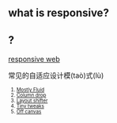 ## what is responsive?
<section>
    <h2>?</h2>
    <a class="fragment" href="https://getbootstrap.com/docs/4.1/examples/pricing/" target="_blank">
        responsive web
    </a>
</section>
<section>
    <p>常见的自适应设计模(taò)式(lù)</p>
    <ol style="font-size:70%">
        <li class="fragment">
            <a href="https://googlesamples.github.io/web-fundamentals/fundamentals/design-and-ux/responsive/mostly-fluid.html" target="_blank"> Mostly Fluid </a>
        </li>
        <li class="fragment">
            <a href="https://googlesamples.github.io/web-fundamentals/fundamentals/design-and-ux/responsive/column-drop.html" target="_blank"> Column drop </a>
        </li>
        <li class="fragment">
            <a href="https://developers.google.com/web/fundamentals/design-and-ux/responsive/patterns?hl=zh-cn#layout_shifter" target="_blank"> Layout shifter </a>
        </li>
        <li class="fragment">
            <a href="https://googlesamples.github.io/web-fundamentals/fundamentals/design-and-ux/responsive/tiny-tweaks.html" target="_blank"> Tiny tweaks </a>
        </li>
        <li class="fragment">
            <a href="https://googlesamples.github.io/web-fundamentals/fundamentals/design-and-ux/responsive/off-canvas.html" target="_blank"> Off canvas </a>
        </li>
    </ol>
</section>